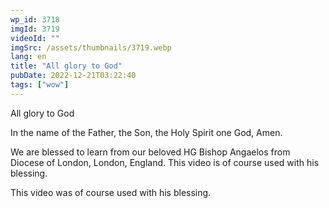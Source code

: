 ```yaml
---
wp_id: 3718
imgId: 3719
videoId: ""
imgSrc: /assets/thumbnails/3719.webp
lang: en
title: "All glory to God"
pubDate: 2022-12-21T03:22:40
tags: ["wow"]
---
```


<p>All glory to God</p>
<p>In the name of the Father, the Son, the Holy Spirit one God, Amen.</p>
<p>We are blessed to learn from our beloved HG Bishop Angaelos from Diocese of London, London, England. This video is of course used with his blessing.</p>
<p>This video was of course used with his blessing.</p>
